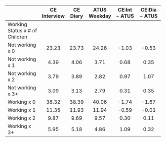 
|                      | CE<br>Interview |  CE<br>Diary | ATUS<br>Weekday | CE:Int &minus; ATUS | CE:Dia &minus; ATUS |
| -------------------- | :----------: | :----------: | :----------: | :----------: | :----------: |
| Working Status x # of Children |              |              |              |              |              |
| Not working x 0      |        23.23 |        23.73 |        24.26 |        -1.03 |        -0.53 |
| Not working x 1      |         4.39 |         4.06 |         3.71 |         0.68 |         0.35 |
| Not working x 2      |         3.79 |         3.89 |         2.82 |         0.97 |         1.07 |
| Not working x 3+     |         3.09 |         3.13 |         2.79 |         0.31 |         0.35 |
| Working x 0          |        38.32 |        38.39 |        40.06 |        -1.74 |        -1.67 |
| Working x 1          |        11.35 |        11.93 |        11.94 |        -0.59 |        -0.01 |
| Working x 2          |         9.87 |         9.69 |         9.57 |         0.30 |         0.11 |
| Working x 3+         |         5.95 |         5.18 |         4.86 |         1.09 |         0.32 |

